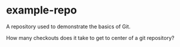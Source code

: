 example-repo
============

A repository used to demonstrate the basics of Git.

How many checkouts does it take to get to center of a git repository?
